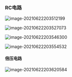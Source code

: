 <!-- 
title: 02-RC电路
sort: 
--> 

### RC电路

![image-20210622203512199](https://gitee.com/nmdfzf404/Image-hosting/raw/master/2021/20210622203512.png)

![image-20210622203527073](https://gitee.com/nmdfzf404/Image-hosting/raw/master/2021/20210622203527.png)

![image-20210622203546300](https://gitee.com/nmdfzf404/Image-hosting/raw/master/2021/20210622203546.png)

![image-20210622203554532](https://gitee.com/nmdfzf404/Image-hosting/raw/master/2021/20210622203554.png)

#### 倍压电路

![image-20210622203620584](https://gitee.com/nmdfzf404/Image-hosting/raw/master/2021/20210622203620.png)

